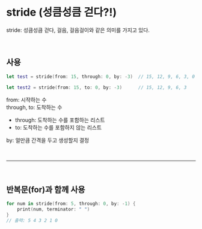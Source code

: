 # stride (성큼성큼 걷다?!)
stride: 성큼성큼 걷다, 걸음, 걸음걸이와 같은 의미를 가지고 있다.

<br/>

## 사용
```swift
let test = stride(from: 15, through: 0, by: -3)  // 15, 12, 9, 6, 3, 0

let test2 = stride(from: 15, to: 0, by: -3)      // 15, 12, 9, 6, 3
```
from: 시작하는 수 <br/>
through, to: 도착하는 수
   * through: 도착하는 수를 포함하는 리스트
   * to: 도착하는 수를 포함하지 않는 리스트

by: 얼만큼 간격을 두고 생성할지 결정

<br/>

---

<br/>

## 반복문(for)과 함께 사용
```swift
for num in stride(from: 5, through: 0, by: -1) {
    print(num, terminator: " ")
}
// 출력: 5 4 3 2 1 0
```
